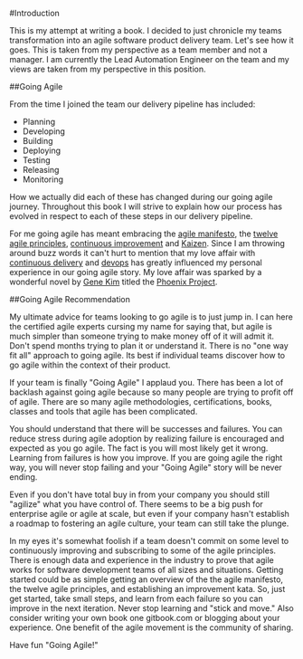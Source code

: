 #Introduction

This is my attempt at writing a book. I decided to just chronicle my teams transformation into an agile software product delivery team. Let's see how it goes. This is taken from my perspective as a team member and not a manager. I am currently the Lead Automation Engineer on the team and my views are taken from my perspective in this position.

##Going Agile

From the time I joined the team our delivery pipeline has included:

* Planning
* Developing
* Building
* Deploying
* Testing
* Releasing
* Monitoring

How we actually did each of these has changed during our going agile journey. Throughout this book I will strive to explain how our process has evolved in respect to each of these steps in our delivery pipeline. 

For me going agile has meant embracing the [agile manifesto](http://agilemanifesto.org/), the [twelve agile principles](http://www.agilealliance.org/the-alliance/the-agile-manifesto/the-twelve-principles-of-agile-software/), [continuous improvement](http://en.wikipedia.org/wiki/Continual_improvement_process) and [Kaizen](http://en.wikipedia.org/wiki/Kaizen). Since I am throwing around buzz words it can't hurt to mention that my love affair with [continuous delivery](http://martinfowler.com/bliki/ContinuousDelivery.html) and [devops](http://en.wikipedia.org/wiki/DevOps) has greatly influenced my personal experience in our going agile story. My love affair was sparked by a wonderful novel by [Gene Kim](http://itrevolution.com/authors/gene-kim/) titled the [Phoenix Project](http://www.amazon.com/The-Phoenix-Project-Helping-Business/dp/0988262592).

##Going Agile Recommendation

My ultimate advice for teams looking to go agile is to just jump in. I can here the certified agile experts cursing my name for saying that, but agile is much simpler than someone trying to make money off of it will admit it. Don't spend months trying to plan it or understand it. There is no "one way fit all" approach to going agile. Its best if individual teams discover how to go agile within the context of their product.

If your team is finally "Going Agile" I applaud you. There has been a lot of backlash against going agile because so many people are trying to profit off of agile. There are so many agile methodologies, certifications, books, classes and tools that agile has been complicated.

You should understand that there will be successes and failures. You can reduce stress during agile adoption by realizing failure is encouraged and expected as you go agile. The fact is you will most likely get it wrong. Learning from failures is how you improve. If you are going agile the right way, you will never stop failing and your "Going Agile" story will be never ending.

 Even if you don't have total buy in from your company you should still "agilize" what you have control of. There seems to be a big push for enterprise agile or agile at scale, but even if your company hasn't establish a roadmap to fostering an agile culture, your team can still take the plunge. 

In my eyes it's somewhat foolish if a team doesn't commit on some level to continuously improving and subscribing to some of the agile principles. There is enough data and experience in the industry to prove that agile works for software development teams of all sizes and situations. Getting started could be as simple getting an overview of the the agile manifesto, the twelve agile principles, and establishing an improvement kata. So, just get started, take small steps, and learn from each failure so you can improve in the next iteration. Never stop learning and "stick and move." Also consider writing your own book one gitbook.com or blogging about your experience. One benefit of the agile movement is the community of sharing. 

Have fun "Going Agile!"